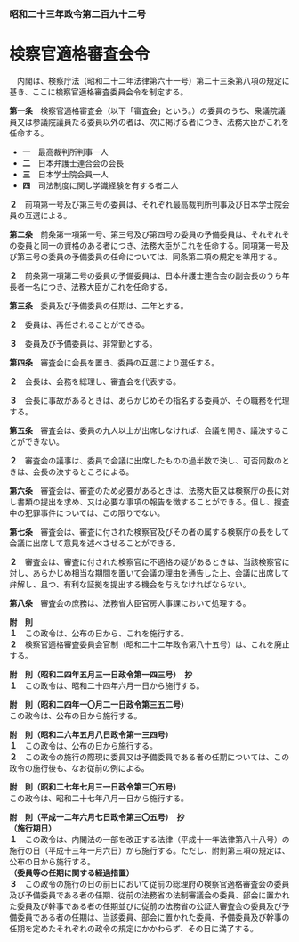### 昭和二十三年政令第二百九十二号  
# 検察官適格審査会令  
　内閣は、検察庁法（昭和二十二年法律第六十一号）第二十三条第八項の規定に基き、ここに検察官適格審査委員会令を制定する。  
  
**第一条**　検察官適格審査会（以下「審査会」という。）の委員のうち、衆議院議員又は参議院議員たる委員以外の者は、次に掲げる者につき、法務大臣がこれを任命する。  
* **一**　最高裁判所判事一人  
* **二**　日本弁護士連合会の会長  
* **三**　日本学士院会員一人  
* **四**　司法制度に関し学識経験を有する者二人  
  
**２**　前項第一号及び第三号の委員は、それぞれ最高裁判所判事及び日本学士院会員の互選による。  
  
**第二条**　前条第一項第一号、第三号及び第四号の委員の予備委員は、それぞれその委員と同一の資格のある者につき、法務大臣がこれを任命する。同項第一号及び第三号の委員の予備委員の任命については、同条第二項の規定を準用する。  
  
**２**　前条第一項第二号の委員の予備委員は、日本弁護士連合会の副会長のうち年長者一名につき、法務大臣がこれを任命する。  
  
**第三条**　委員及び予備委員の任期は、二年とする。  
  
**２**　委員は、再任されることができる。  
  
**３**　委員及び予備委員は、非常勤とする。  
  
**第四条**　審査会に会長を置き、委員の互選により選任する。  
  
**２**　会長は、会務を総理し、審査会を代表する。  
  
**３**　会長に事故があるときは、あらかじめその指名する委員が、その職務を代理する。  
  
**第五条**　審査会は、委員の九人以上が出席しなければ、会議を開き、議決することができない。  
  
**２**　審査会の議事は、委員で会議に出席したものの過半数で決し、可否同数のときは、会長の決するところによる。  
  
**第六条**　審査会は、審査のため必要があるときは、法務大臣又は検察庁の長に対し書類の提出を求め、又は必要な事項の報告を徴することができる。但し、捜査中の犯罪事件については、この限りでない。  
  
**第七条**　審査会は、審査に付された検察官及びその者の属する検察庁の長をして会議に出席して意見を述べさせることができる。  
  
**２**　審査会は、審査に付された検察官に不適格の疑があるときは、当該検察官に対し、あらかじめ相当な期間を置いて会議の理由を通告した上、会議に出席して弁解し、且つ、有利な証拠を提出する機会を与えなければならない。  
  
**第八条**　審査会の庶務は、法務省大臣官房人事課において処理する。  
  
**附　則**  
**１**　この政令は、公布の日から、これを施行する。  
**２**　検察官適格審査委員会官制（昭和二十二年政令第八十五号）は、これを廃止する。  
  
**附　則（昭和二四年五月三一日政令第一四三号）　抄**  
**１**　この政令は、昭和二十四年六月一日から施行する。  
  
**附　則（昭和二四年一〇月二一日政令第三五二号）**  
この政令は、公布の日から施行する。  
  
**附　則（昭和二六年五月八日政令第一三四号）**  
**１**　この政令は、公布の日から施行する。  
**２**　この政令の施行の際現に委員又は予備委員である者の任期については、この政令の施行後も、なお従前の例による。  
  
**附　則（昭和二七年七月三一日政令第三〇五号）**  
この政令は、昭和二十七年八月一日から施行する。  
  
**附　則（平成一二年六月七日政令第三〇五号）　抄**  
**（施行期日）**  
**１**　この政令は、内閣法の一部を改正する法律（平成十一年法律第八十八号）の施行の日（平成十三年一月六日）から施行する。ただし、附則第三項の規定は、公布の日から施行する。  
**（委員等の任期に関する経過措置）**  
**３**　この政令の施行の日の前日において従前の総理府の検察官適格審査会の委員及び予備委員である者の任期、従前の法務省の法制審議会の委員、部会に置かれた委員及び幹事である者の任期並びに従前の法務省の公証人審査会の委員及び予備委員である者の任期は、当該委員、部会に置かれた委員、予備委員及び幹事の任期を定めたそれぞれの政令の規定にかかわらず、その日に満了する。  
  
